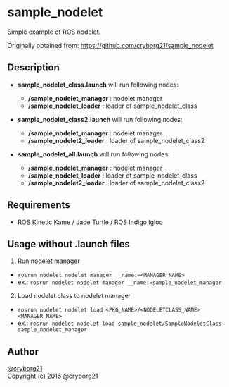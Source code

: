 # sample_nodelet

Simple example of ROS nodelet.

Originally obtained from: <https://github.com/cryborg21/sample_nodelet>

## Description

* **sample_nodelet_class.launch** will run following nodes:
  * **/sample_nodelet_manager** : nodelet manager
  * **/sample_nodelet_loader** : loader of sample_nodelet_class


* **sample_nodelet_class2.launch** will run following nodes:
  * **/sample_nodelet_manager** : nodelet manager
  * **/sample_nodelet2_loader** : loader of sample_nodelet_class2


* **sample_nodelet_all.launch** will run following nodes:
  * **/sample_nodelet_manager** : nodelet manager
  * **/sample_nodelet_loader** : loader of sample_nodelet_class
  * **/sample_nodelet2_loader** : loader of sample_nodelet_class2

## Requirements

* ROS Kinetic Kame / Jade Turtle / ROS Indigo Igloo

## Usage without .launch files

1. Run nodelet manager
  * `rosrun nodelet nodelet manager __name:=<MANAGER_NAME>`
  * ex.: `rosrun nodelet nodelet manager __name:=sample_nodelet_manager`
2. Load nodelet class to nodelet manager
  * `rosrun nodelet nodelet load <PKG_NAME>/<NODELETCLASS_NAME> <MANAGER_NAME>`
  * ex.: `rosrun nodelet nodelet load sample_nodelet/SampleNodeletClass sample_nodelet_manager`

## Author

[@cryborg21](https://github.com/cryborg21)  
Copyright (c) 2016 @cryborg21
